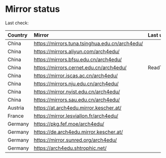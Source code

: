 <script src="./time.js"></script>
# Mirror status
Last check: <script type="text/javascript">localize(1749425281.5222213);</script>

|Country|Mirror|Last update|
|:------|:-----|:----------|
|China|https://mirrors.tuna.tsinghua.edu.cn/arch4edu/|<script type="text/javascript">localize(1749365324);</script>|
|China|https://mirrors.aliyun.com/arch4edu/|<script type="text/javascript">localize(1749408194);</script>|
|China|https://mirrors.bfsu.edu.cn/arch4edu/|<script type="text/javascript">localize(1749365324);</script>|
|China|https://mirrors.cernet.edu.cn/arch4edu/|ReadTimeout|
|China|https://mirror.iscas.ac.cn/arch4edu/|<script type="text/javascript">localize(1749408194);</script>|
|China|https://mirrors.nju.edu.cn/arch4edu/|<script type="text/javascript">localize(1749365324);</script>|
|China|https://mirror.nyist.edu.cn/arch4edu/|<script type="text/javascript">localize(1749365324);</script>|
|China|https://mirrors.sau.edu.cn/arch4edu/|<script type="text/javascript">localize(1731653531);</script>|
|Austria|https://at.arch4edu.mirror.kescher.at/|<script type="text/javascript">localize(1749365324);</script>|
|France|https://mirror.lesviallon.fr/arch4edu/|<script type="text/javascript">localize(1749020703);</script>|
|Germany|https://pkg.fef.moe/arch4edu/|<script type="text/javascript">localize(1749365324);</script>|
|Germany|https://de.arch4edu.mirror.kescher.at/|<script type="text/javascript">localize(1749365324);</script>|
|Germany|https://mirror.sunred.org/arch4edu/|<script type="text/javascript">localize(1749365324);</script>|
|Germany|https://arch4edu.shtrophic.net/|<script type="text/javascript">localize(1749365324);</script>|

<script src="./tablefilter/tablefilter.js"></script>
<script src="./table.js"></script>